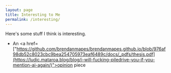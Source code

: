 ```yaml
---
layout: page
title: Interesting to Me
permalink: /interesting/
---
```


Here's some stuff I think is interesting. 

* An <a href=["https://github.com/brendanmapes/brendanmapes.github.io/blob/976af98db52c8023cbc9bea254705973eaf6489c/docs/_pdfs/thesis.pdf](https://ludic.mataroa.blog/blog/i-will-fucking-piledrive-you-if-you-mention-ai-again/)">opinion piece</a>
